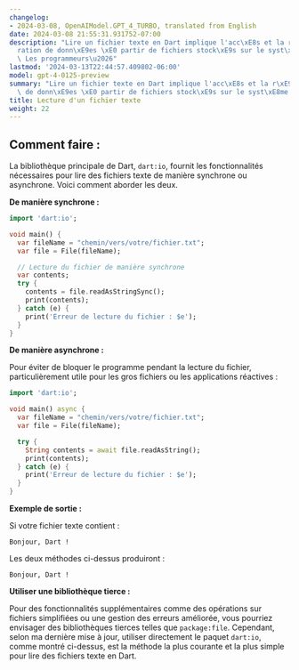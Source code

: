 ```yaml
---
changelog:
- 2024-03-08, OpenAIModel.GPT_4_TURBO, translated from English
date: 2024-03-08 21:55:31.931752-07:00
description: "Lire un fichier texte en Dart implique l'acc\xE8s et la r\xE9cup\xE9\
  ration de donn\xE9es \xE0 partir de fichiers stock\xE9s sur le syst\xE8me de fichiers.\
  \ Les programmeurs\u2026"
lastmod: '2024-03-13T22:44:57.409802-06:00'
model: gpt-4-0125-preview
summary: "Lire un fichier texte en Dart implique l'acc\xE8s et la r\xE9cup\xE9ration\
  \ de donn\xE9es \xE0 partir de fichiers stock\xE9s sur le syst\xE8me de fichiers."
title: Lecture d'un fichier texte
weight: 22
---
```


## Comment faire :
La bibliothèque principale de Dart, `dart:io`, fournit les fonctionnalités nécessaires pour lire des fichiers texte de manière synchrone ou asynchrone. Voici comment aborder les deux.

**De manière synchrone :**

```dart
import 'dart:io';

void main() {
  var fileName = "chemin/vers/votre/fichier.txt";
  var file = File(fileName);

  // Lecture du fichier de manière synchrone
  var contents;
  try {
    contents = file.readAsStringSync();
    print(contents);
  } catch (e) {
    print('Erreur de lecture du fichier : $e');
  }
}
```

**De manière asynchrone :**

Pour éviter de bloquer le programme pendant la lecture du fichier, particulièrement utile pour les gros fichiers ou les applications réactives :

```dart
import 'dart:io';

void main() async {
  var fileName = "chemin/vers/votre/fichier.txt";
  var file = File(fileName);

  try {
    String contents = await file.readAsString();
    print(contents);
  } catch (e) {
    print('Erreur de lecture du fichier : $e');
  }
}
```

**Exemple de sortie :**

Si votre fichier texte contient :

```
Bonjour, Dart !
```

Les deux méthodes ci-dessus produiront :

```
Bonjour, Dart !
```

**Utiliser une bibliothèque tierce :**

Pour des fonctionnalités supplémentaires comme des opérations sur fichiers simplifiées ou une gestion des erreurs améliorée, vous pourriez envisager des bibliothèques tierces telles que `package:file`. Cependant, selon ma dernière mise à jour, utiliser directement le paquet `dart:io`, comme montré ci-dessus, est la méthode la plus courante et la plus simple pour lire des fichiers texte en Dart.
